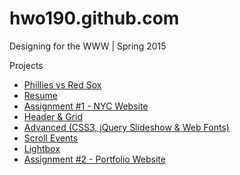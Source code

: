 # hwo190.github.com

Designing for the WWW | Spring 2015

Projects
* [Phillies vs Red Sox](http://introtowww.github.com/phillies "Phillies vs Red Sox")
* [Resume](http://introtowww.github.com/resume "Resume")
* [Assignment #1 - NYC Website](http://introtowww.github.com/assignment1 "Assignment #1")
* [Header & Grid](http://introtowww.github.com/header-grid "Header & Grid")
* [Advanced (CSS3, jQuery Slideshow & Web Fonts)](http://introtowww.github.com/advanced "Advanced")
* [Scroll Events](http://introtowww.github.com/scrollit "Scroll Events")
* [Lightbox](http://introtowww.github.com/lightbox "Lightbox")
* [Assignment #2 - Portfolio Website](http://introtowww.github.com/assignment2 "Assignment #2")